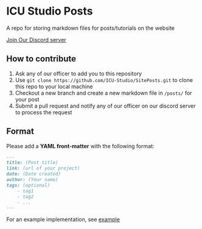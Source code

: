 # ICU Studio Posts
A repo for storing markdown files for posts/tutorials on the website

[Join Our Discord server](https://discord.gg/HqbqGp2YZ4)

## How to contribute
1. Ask any of our officer to add you to this repository
2. Use `git clone https://github.com/ICU-Studio/SitePosts.git` to clone this repo to your local machine
3. Checkout a new branch and create a new markdown file in `/posts/` for your post
4. Submit a pull request and notify any of our officer on our discord server to process the request

## Format
Please add a **YAML front-matter** with the following format:
```markdown
---
title: (Post title)
link: (url of your project)
date: (Date created)
author: (Your name)
tags: (optional)
    - tag1
    - tag2
    - ...
---
```

For an example implementation, see [example](https://github.com/iCU-Studio/SitePosts/blob/main/posts/Website.md)

